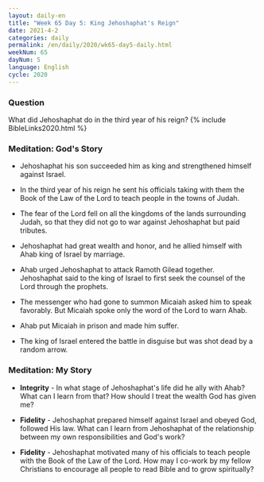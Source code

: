 ```yaml
---
layout: daily-en
title: "Week 65 Day 5: King Jehoshaphat's Reign"
date: 2021-4-2 
categories: daily
permalink: /en/daily/2020/wk65-day5-daily.html
weekNum: 65
dayNum: 5
language: English
cycle: 2020
---
```


### Question     
What did Jehoshaphat do in the third year of his reign?
{% include BibleLinks2020.html %} 

### Meditation: God's Story   
+ Jehoshaphat his son succeeded him as king and strengthened himself against Israel. 

+ In the third year of his reign he sent his officials taking with them the Book of the Law of the Lord to teach people in the towns of Judah. 

+ The fear of the Lord fell on all the kingdoms of the lands surrounding Judah, so that they did not go to war against Jehoshaphat but paid tributes. 

+ Jehoshaphat had great wealth and honor, and he allied himself with Ahab king of Israel by marriage. 

+ Ahab urged Jehoshaphat to attack Ramoth Gilead together. Jehoshaphat said to the king of Israel to first seek the counsel of the Lord through the prophets. 

+ The messenger who had gone to summon Micaiah asked him to speak favorably. But Micaiah spoke only the word of the Lord to warn Ahab. 

+ Ahab put Micaiah in prison and made him suffer. 

+ The king of Israel entered the battle in disguise but was shot dead by a random arrow. 

### Meditation: My Story   
+ **Integrity** - In what stage of Jehoshaphat's life did he ally with Ahab? What can I learn from that? How should I treat the wealth God has given me? 

+ **Fidelity** - Jehoshaphat prepared himself against Israel and obeyed God, followed His law. What can I learn from Jehoshaphat of the relationship between my own responsibilities and God's work? 

+ **Fidelity** - Jehoshaphat motivated many of his officials to teach people with the Book of the Law of the Lord. How may I co-work by my fellow Christians to encourage all people to read Bible and to grow spiritually? 
